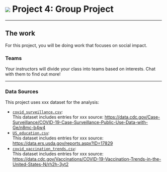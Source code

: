# ![](https://ga-dash.s3.amazonaws.com/production/assets/logo-9f88ae6c9c3871690e33280fcf557f33.png) Project 4: Group Project
---
## The work

For this project, you will be doing work that focuses on social impact.


### Teams

Your instructors will divide your class into teams based on interests. Chat with them to find out more!

---

### Data Sources

This project uses xxx dataset for the analysis:
* [`covid_surveillance.csv`](./data/covid_surveillance.csv):  
    This dataset includes entries for xxx
    source: https://data.cdc.gov/Case-Surveillance/COVID-19-Case-Surveillance-Public-Use-Data-with-Ge/n8mc-b4w4
* [`US_education.csv`](./data/US_education.csv):   
    This dataset includes entries for xxx
    source: https://data.ers.usda.gov/reports.aspx?ID=17829
* [`covid_vaccination_trends.csv`](./data/covid_vaccination_trends.csv):  
    This dataset includes entries for xxx
    source: https://data.cdc.gov/Vaccinations/COVID-19-Vaccination-Trends-in-the-United-States-N/rh2h-3yt2
   
